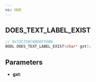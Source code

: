 ```yaml
---
ns: HUD
---
```

## DOES_TEXT_LABEL_EXIST

```c
// 0x73C258C68D6F55B6
BOOL DOES_TEXT_LABEL_EXIST(char* gxt);
```

## Parameters
* **gxt**:
